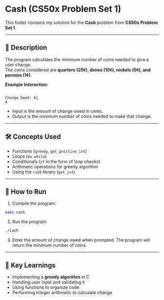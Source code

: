 # Cash (CS50x Problem Set 1)

This folder contains my solution for the **Cash** problem from **CS50x Problem Set 1**.

---

## 📌 Description
The program calculates the minimum number of coins needed to give a user change.  
The coins considered are **quarters (25¢), dimes (10¢), nickels (5¢), and pennies (1¢)**.  

**Example Interaction:**
```

Change Owed: 41
4

````
- Input is the amount of change owed in cents.  
- Output is the minimum number of coins needed to make that change.

---

## 🛠️ Concepts Used
- Functions (`greedy`, `get_positive_int`)  
- Loops (`do-while`)  
- Conditionals (`if` in the form of loop checks)  
- Arithmetic operations for greedy algorithm  
- Using the `cs50` library (`get_int`)  

---

## 🔧 How to Run
1. Compile the program:
```bash
make cash
````

2. Run the program:

```bash
./cash
```

3. Enter the amount of change owed when prompted. The program will return the minimum number of coins.

---

## 🎯 Key Learnings

* Implementing a **greedy algorithm** in C
* Handling user input and validating it
* Using functions to organize code
* Performing integer arithmetic to calculate change

